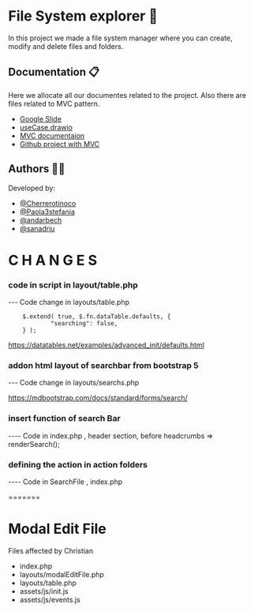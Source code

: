 # File System explorer  📁

In this project we made a file system manager where you can create, modify and delete files and folders.

## Documentation 📋

Here we allocate all our documentes related to the project. Also there are files related to MVC pattern.

- [Google Slide](https://docs.google.com/presentation/d/1n7jquvSCbY8NQCoDNMlEhuPCda0rXvcUKNP8slYYhBY/edit?usp=sharing)
- [useCase.drawio](https://drive.google.com/file/d/1h6NfXHpgnrK7r7wzWNbd0U-mS1tFE_ET/view?usp=sharing)
- [MVC documentaion](https://docs.google.com/document/d/1idHQrTkUZaREq1hbpX1Y0NTLs2Bc-GRdyV388erAAy0/edit?usp=sharing)
- [Github project with MVC](https://github.com/Cherrerotinoco/filesystem-explorer)
## Authors 🧑‍💻

Developed by:

- [@Cherrerotinoco](https://github.com/Cherrerotinoco)
- [@Paola3stefania](https://github.com/Paola3stefania)
- [@andarbech](https://github.com/andarbech)
- [@sanadriu](https://github.com/sanadriu)


  

# C H A N G E S
### code in script in layout/table.php
  --- Code change in layouts/table.php

		$.extend( true, $.fn.dataTable.defaults, {
				"searching": false,
		} );

  https://datatables.net/examples/advanced_init/defaults.html


### addon html layout of searchbar from bootstrap 5

 --- Code change in layouts/searchs.php

 https://mdbootstrap.com/docs/standard/forms/search/


### insert function of search Bar

---- Code in index.php , header section, before headcrumbs => renderSearch();

### defining the action in action folders


---- Code in SearchFile , index.php


=======
# Modal Edit File

Files affected by Christian
- index.php
- layouts/modalEditFile.php
- layouts/table.php
- assets/js/init.js
- assets/js/events.js
